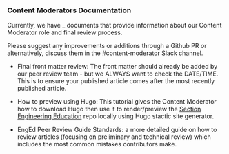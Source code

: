 ### Content Moderators Documentation
Currently, we have _ documents that provide information about our Content Moderator role and final review process. 

Please suggest any improvements or additions through a Github PR or alternatively, discuss them in the #content-moderator Slack channel.

- Final front matter review: The front matter should already be added by our peer review team - but we ALWAYS want to check the DATE/TIME. This is to ensure your published article comes after the most recently published article.

- How to preview using Hugo: This tutorial gives the Content Moderator how to download Hugo then use it to render/preview the [Section Engineering Education](https://github.com/section-engineering-education/engineering-education) repo locally using Hugo stactic site generator.

- EngEd Peer Review Guide Standards: a more detailed guide on how to review articles (focusing on preliminary and technical review) which includes the most common mistakes contributors make.
